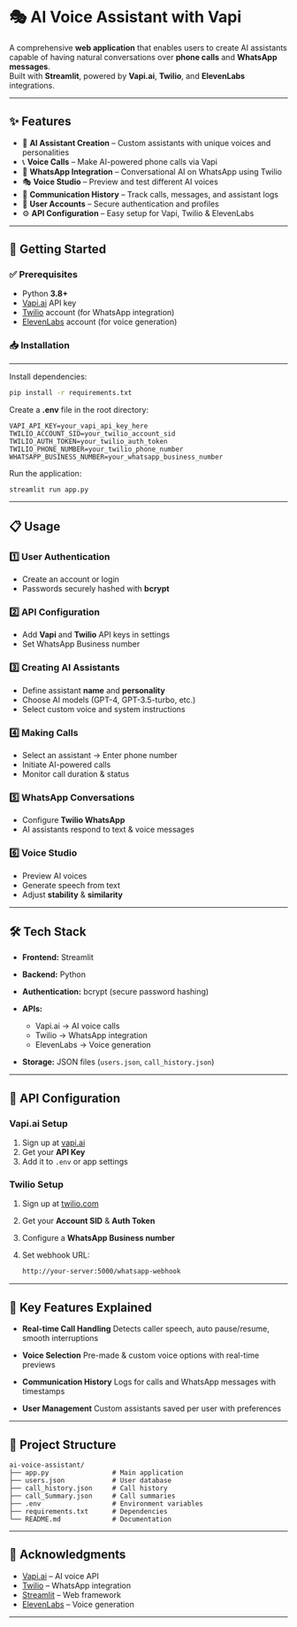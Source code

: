 # 🎭 AI Voice Assistant with Vapi

A comprehensive **web application** that enables users to create AI assistants capable of having natural conversations over **phone calls** and **WhatsApp messages**.  
Built with **Streamlit**, powered by **Vapi.ai**, **Twilio**, and **ElevenLabs** integrations.

---

## ✨ Features

- 🤖 **AI Assistant Creation** – Custom assistants with unique voices and personalities  
- 📞 **Voice Calls** – Make AI-powered phone calls via Vapi  
- 💬 **WhatsApp Integration** – Conversational AI on WhatsApp using Twilio  
- 🎭 **Voice Studio** – Preview and test different AI voices  
- 📒 **Communication History** – Track calls, messages, and assistant logs  
- 👤 **User Accounts** – Secure authentication and profiles  
- ⚙️ **API Configuration** – Easy setup for Vapi, Twilio & ElevenLabs  

---

## 🚀 Getting Started

### ✅ Prerequisites
- Python **3.8+**  
- [Vapi.ai](https://vapi.ai) API key  
- [Twilio](https://www.twilio.com/) account (for WhatsApp integration)  
- [ElevenLabs](https://elevenlabs.io/) account (for voice generation)  

### 📥 Installation
---
Install dependencies:

```bash
pip install -r requirements.txt
```

Create a **.env** file in the root directory:

```env
VAPI_API_KEY=your_vapi_api_key_here
TWILIO_ACCOUNT_SID=your_twilio_account_sid
TWILIO_AUTH_TOKEN=your_twilio_auth_token
TWILIO_PHONE_NUMBER=your_twilio_phone_number
WHATSAPP_BUSINESS_NUMBER=your_whatsapp_business_number
```

Run the application:

```bash
streamlit run app.py
```

---

## 📋 Usage

### 1️⃣ User Authentication

* Create an account or login
* Passwords securely hashed with **bcrypt**

### 2️⃣ API Configuration

* Add **Vapi** and **Twilio** API keys in settings
* Set WhatsApp Business number

### 3️⃣ Creating AI Assistants

* Define assistant **name** and **personality**
* Choose AI models (GPT-4, GPT-3.5-turbo, etc.)
* Select custom voice and system instructions

### 4️⃣ Making Calls

* Select an assistant → Enter phone number
* Initiate AI-powered calls
* Monitor call duration & status

### 5️⃣ WhatsApp Conversations

* Configure **Twilio WhatsApp**
* AI assistants respond to text & voice messages

### 6️⃣ Voice Studio

* Preview AI voices
* Generate speech from text
* Adjust **stability** & **similarity**

---

## 🛠 Tech Stack

* **Frontend:** Streamlit
* **Backend:** Python
* **Authentication:** bcrypt (secure password hashing)
* **APIs:**

  * Vapi.ai → AI voice calls
  * Twilio → WhatsApp integration
  * ElevenLabs → Voice generation
* **Storage:** JSON files (`users.json`, `call_history.json`)

---

## 🔧 API Configuration

### Vapi.ai Setup

1. Sign up at [vapi.ai](https://vapi.ai)
2. Get your **API Key**
3. Add it to `.env` or app settings

### Twilio Setup

1. Sign up at [twilio.com](https://www.twilio.com/)
2. Get your **Account SID** & **Auth Token**
3. Configure a **WhatsApp Business number**
4. Set webhook URL:

   ```bash
   http://your-server:5000/whatsapp-webhook
   ```

---

## 🎯 Key Features Explained

* **Real-time Call Handling**
  Detects caller speech, auto pause/resume, smooth interruptions

* **Voice Selection**
  Pre-made & custom voice options with real-time previews

* **Communication History**
  Logs for calls and WhatsApp messages with timestamps

* **User Management**
  Custom assistants saved per user with preferences

---

## 📁 Project Structure

```text
ai-voice-assistant/
├── app.py                # Main application
├── users.json            # User database
├── call_history.json     # Call history
├── call_Summary.json     # Call summaries
├── .env                  # Environment variables
├── requirements.txt      # Dependencies
└── README.md             # Documentation
```

---

## 🙏 Acknowledgments

* [Vapi.ai](https://vapi.ai) – AI voice API
* [Twilio](https://www.twilio.com/) – WhatsApp integration
* [Streamlit](https://streamlit.io/) – Web framework
* [ElevenLabs](https://elevenlabs.io/) – Voice generation

---
